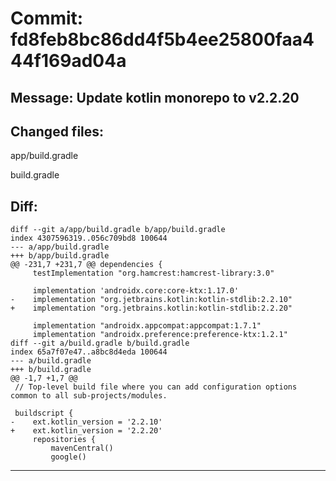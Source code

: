 # Commit: fd8feb8bc86dd4f5b4ee25800faa444f169ad04a
## Message: Update kotlin monorepo to v2.2.20
## Changed files:
app/build.gradle

build.gradle

## Diff:
```
diff --git a/app/build.gradle b/app/build.gradle
index 4307596319..056c709bd8 100644
--- a/app/build.gradle
+++ b/app/build.gradle
@@ -231,7 +231,7 @@ dependencies {
     testImplementation "org.hamcrest:hamcrest-library:3.0"
 
     implementation 'androidx.core:core-ktx:1.17.0'
-    implementation "org.jetbrains.kotlin:kotlin-stdlib:2.2.10"
+    implementation "org.jetbrains.kotlin:kotlin-stdlib:2.2.20"
 
     implementation "androidx.appcompat:appcompat:1.7.1"
     implementation "androidx.preference:preference-ktx:1.2.1"
diff --git a/build.gradle b/build.gradle
index 65a7f07e47..a8bc8d4eda 100644
--- a/build.gradle
+++ b/build.gradle
@@ -1,7 +1,7 @@
 // Top-level build file where you can add configuration options common to all sub-projects/modules.
 
 buildscript {
-    ext.kotlin_version = '2.2.10'
+    ext.kotlin_version = '2.2.20'
     repositories {
         mavenCentral()
         google()
```
-----------------------------------
